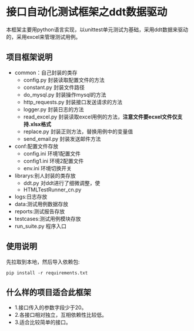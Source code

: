 # 接口自动化测试框架之ddt数据驱动
本框架主要用python语言实现，以unittest单元测试为基础，采用ddt数据来驱动的，采用excel来管理测试用例。
## 项目框架说明
- common：自己封装的类存
   - config.py 封装读取配置文件的方法
   - constant.py 封装文件路径
   - do_mysql.py 封装操作mysql的方法
   - http_requests.py 封装接口发送请求的方法
   - logger.py 封装日志的方法
   - read_excel.py 封装读取excel用例的方法，**注意文件要ecxel文件仅支持.xlsx格式**
   - replace.py 封装正则方法，替换用例中的变量值
   - send_email.py 封装发送邮件方法
- conf:配置文件存放
   - config.ini 环境1配置文件
   - config1.ini 环境2配置文件
   - env.ini 环境切换开关
- librarys:别人封装的类存放
   - ddt.py 对ddt进行了细微调整，使
   - HTMLTestRunner_cn.py
- logs:日志存放
- data:测试用例数据存放 
- reports:测试报告存放 
- testcases:测试用例模块存放 
- run_suite.py 程序入口
## 使用说明
先拉取到本地，然后导入依赖包:

`pip install -r requirements.txt`

## 什么样的项目适合此框架
- 1.接口传入的参数字段少于20。
- 2.各接口相对独立，互相依赖性比较低。
- 3.适合比较简单的接口。

